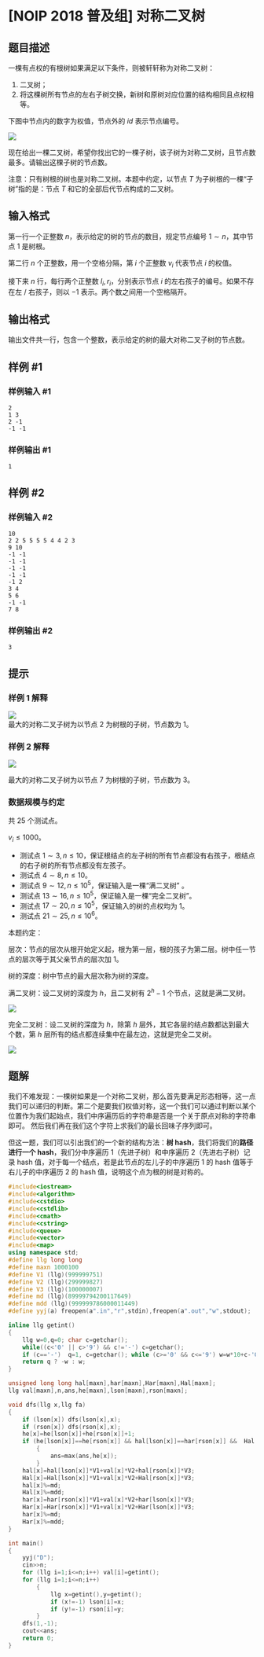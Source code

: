 # [NOIP 2018 普及组] 对称二叉树

## 题目描述

一棵有点权的有根树如果满足以下条件，则被轩轩称为对称二叉树： 

1.  二叉树； 
2.  将这棵树所有节点的左右子树交换，新树和原树对应位置的结构相同且点权相等。   

下图中节点内的数字为权值，节点外的 $id$ 表示节点编号。  

![](https://cdn.luogu.com.cn/upload/image_hosting/nkln7z1l.png)

现在给出一棵二叉树，希望你找出它的一棵子树，该子树为对称二叉树，且节点数最多。请输出这棵子树的节点数。   

注意：只有树根的树也是对称二叉树。本题中约定，以节点 $T$ 为子树根的一棵“子树”指的是：节点 $T$ 和它的全部后代节点构成的二叉树。

## 输入格式

第一行一个正整数 $n$，表示给定的树的节点的数目，规定节点编号 $1 \sim n$，其中节点 $1$ 是树根。 

第二行 $n$ 个正整数，用一个空格分隔，第 $i$ 个正整数 $v_i$ 代表节点 $i$ 的权值。 

接下来 $n$ 行，每行两个正整数 $l_i, r_i$，分别表示节点 $i$ 的左右孩子的编号。如果不存在左 / 右孩子，则以 $-1$ 表示。两个数之间用一个空格隔开。

## 输出格式

输出文件共一行，包含一个整数，表示给定的树的最大对称二叉子树的节点数。

## 样例 #1

### 样例输入 #1

```
2 
1 3 
2 -1 
-1 -1
```

### 样例输出 #1

```
1
```

## 样例 #2

### 样例输入 #2

```
10 
2 2 5 5 5 5 4 4 2 3 
9 10 
-1 -1 
-1 -1 
-1 -1 
-1 -1 
-1 2 
3 4 
5 6 
-1 -1 
7 8
```

### 样例输出 #2

```
3
```

## 提示

### 样例 1 解释

![](https://cdn.luogu.com.cn/upload/image_hosting/4lfen5aa.png)    
最大的对称二叉子树为以节点 $2$ 为树根的子树，节点数为 $1$。   

### 样例 2 解释

![](https://cdn.luogu.com.cn/upload/image_hosting/vhzzc587.png)

最大的对称二叉子树为以节点 $7$ 为树根的子树，节点数为 $3$。 

### 数据规模与约定

共 $25$ 个测试点。    

$v_i ≤ 1000$。 

- 测试点 $1 \sim 3, n ≤ 10$，保证根结点的左子树的所有节点都没有右孩子，根结点的右子树的所有节点都没有左孩子。 
- 测试点 $4 \sim 8, n ≤ 10$。
- 测试点 $9 \sim 12, n ≤ 10^5$，保证输入是一棵“满二叉树” 。 
- 测试点 $13 \sim 16, n ≤ 10^5$，保证输入是一棵“完全二叉树”。
- 测试点 $17 \sim 20, n ≤ 10^5$，保证输入的树的点权均为 $1$。
- 测试点 $21 \sim 25, n ≤ 10^6$。

本题约定： 

层次：节点的层次从根开始定义起，根为第一层，根的孩子为第二层。树中任一节点的层次等于其父亲节点的层次加 $1$。 
 
 树的深度：树中节点的最大层次称为树的深度。 
 
 满二叉树：设二叉树的深度为 $h$，且二叉树有 $2^h-1$ 个节点，这就是满二叉树。  

![](https://cdn.luogu.com.cn/upload/image_hosting/8tof1fxx.png)

完全二叉树：设二叉树的深度为 $h$，除第 $h$ 层外，其它各层的结点数都达到最大个数，第 $h$ 层所有的结点都连续集中在最左边，这就是完全二叉树。  

![](https://cdn.luogu.com.cn/upload/image_hosting/ibo7js1f.png)


## 题解
我们不难发现：一棵树如果是一个对称二叉树，那么首先要满足形态相等，这一点我们可以递归的判断。第二个是要我们权值对称，这一个我们可以通过判断以某个位置作为我们起始点，我们中序遍历后的字符串是否是一个关于原点对称的字符串即可。
然后我们再在我们这个字符上求我们的最长回味子序列即可。

但这一题，我们可以引出我们的一个新的结构方法：**树 hash**，我们将我们的**路径进行一个 hash**，我们分中序遍历 1（先进子树）和中序遍历 2（先进右子树）记录 hash 值，对于每一个结点，若是此节点的左儿子的中序遍历 1 的 hash 值等于右儿子的中序遍历 2 的 hash 值，说明这个点为根的树是对称的。

```cpp
#include<iostream>
#include<algorithm>
#include<cstdio>
#include<cstdlib>
#include<cmath>
#include<cstring>
#include<queue>
#include<vector>
#include<map>
using namespace std;
#define llg long long
#define maxn 1000100
#define V1 (llg)(999999751) 
#define V2 (llg)(299999827) 
#define V3 (llg)(100000007)
#define md (llg)(89999794200117649)
#define mdd (llg)(999999786000011449)
#define yyj(a) freopen(a".in","r",stdin),freopen(a".out","w",stdout);

inline llg getint()
{
    llg w=0,q=0; char c=getchar();
    while((c<'0' || c>'9') && c!='-') c=getchar();
    if (c=='-')  q=1, c=getchar(); while (c>='0' && c<='9') w=w*10+c-'0', c=getchar();
    return q ? -w : w;
}

unsigned long long hal[maxn],har[maxn],Har[maxn],Hal[maxn];
llg val[maxn],n,ans,he[maxn],lson[maxn],rson[maxn];

void dfs(llg x,llg fa)
{
	if (lson[x]) dfs(lson[x],x);
	if (rson[x]) dfs(rson[x],x);
	he[x]=he[lson[x]]+he[rson[x]]+1;
	if (he[lson[x]]==he[rson[x]] && hal[lson[x]]==har[rson[x]] &&  Hal[lson[x]]==Har[rson[x]])
		{
			ans=max(ans,he[x]);
		}
	hal[x]=hal[lson[x]]*V1+val[x]*V2+hal[rson[x]]*V3;
	Hal[x]=Hal[lson[x]]*V1+val[x]*V2+Hal[rson[x]]*V3;
	hal[x]%=md;
	Hal[x]%=mdd;
	har[x]=har[rson[x]]*V1+val[x]*V2+har[lson[x]]*V3;
	Har[x]=Har[rson[x]]*V1+val[x]*V2+Har[lson[x]]*V3;
	har[x]%=md;
	Har[x]%=mdd;
}

int main()
{
	yyj("D");
	cin>>n;
	for (llg i=1;i<=n;i++) val[i]=getint();
	for (llg i=1;i<=n;i++)
		{
			llg x=getint(),y=getint();
			if (x!=-1) lson[i]=x;
			if (y!=-1) rson[i]=y;
		}
	dfs(1,-1);
	cout<<ans;
	return 0;
}
```